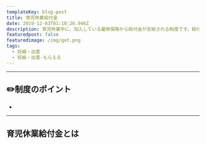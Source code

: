 ```yaml
---
templateKey: blog-post
title: 育児休業給付金
date: 2019-12-03T01:18:26.946Z
description: 育児休業中に、加入している雇用保険から給付金が支給される制度です。給付金の支給日や計算方法、パートや退職した場合など、申請の条件や延長について解説します。
featuredpost: false
featuredimage: /img/get.png
tags:
  - 妊娠・出産
  - 妊娠・出産-もらえる
---
```

- - -

## ✏️制度のポイント

- 


- - -

## 育児休業給付金とは
